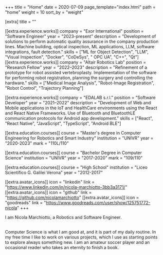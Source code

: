 +++
title = "Home"
date = 2020-07-09
page_template="index.html"
path = "home"
weight = 10
sort_by = "weight"

[extra]
title = ""

[[extra.experience.works]]
  company = "Exor International"
  position = "Software Engineer"
  year = "2023-present"
  description = "Development of solutions to perform automatic quality assurance in the company production lines. Machine building, optical inspection, ML applications, LLM, software integrations, fault detection."
  skills = ["ML for Object Detection", "LLM", "Visual Inspection", "Docker", "CoDeSys", " OPC UA", "C++", "Qt"]
[[extra.experience.works]]
  company = "Altair Robotics Lab"
  position = "Research Fellow"
  year = "2022–2023"
  description = "Refinement of a prototype for robot assisted vertebroplasty. Implementation of the software for performing robot registration, planning the surgery and controlling the hardware."
  skills = ["Medical Image Analysis", "Robot-Image Registration", "Robot Control", "Trajectory Planning"]
   
[[extra.experience.works]]
  company = "EDALAB s.r.l."
  position = "Software Developer"
  year = "2021–2022"
  description = "Development of Web and Mobile applications in the IoT and HealthCare environments using the React and React Native Frameworks. Use of Bluetooth and BluetoothLE communication protocols for Android app development."
  skills = ["React", "React Native", "JavaScript", "TypeScript", "Android BLE"]

[[extra.education.courses]]
  course = "Master's degree in Computer Engineering for Robotics and Smart Industry"
  institution = "UNIVR"
  year = "2020-2023"
  mark = "110L/110"

[[extra.education.courses]]
  course = "Bachelor Degree in Computer Science"
  institution = "UNIVR"
  year = "2017-2020"
  mark = "109/110"

[[extra.education.courses]]
  course = "High School"
  institution = "Liceo Scientifico G. Galilei Verona"
  year = "2012-2017"



[[extra.avatar_icons]]
  icon = "linkedin"
  link = "https://www.linkedin.com/in/nicola-marchiotto-3bb3a3171/"
[[extra.avatar_icons]]
  icon = "github"
  link = "https://github.com/nicolamarchiotto"
[[extra.avatar_icons]]
  icon = "goodreads"
  link = "https://www.goodreads.com/user/show/125751772-nicola"
+++

I am Nicola Marchiotto, a Robotics and Software Engineer. 

<br>
Computer Science is what I am good at, and it is part of my daily routine. In my free time I like to work on various projects, which I use as starting points to explore always something new. I am an amateur soccer player and an occasional reader who takes an eternity to finish a book.